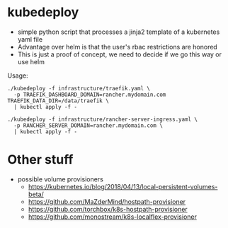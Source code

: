 # kubedeploy

* simple python script that processes a jinja2 template of a kubernetes yaml file
* Advantage over helm is that the user's rbac restrictions are honored
* This is just a proof of concept, we need to decide if we go this way or use helm

Usage: 

```
./kubedeploy -f infrastructure/traefik.yaml \
  -p TRAEFIK_DASHBOARD_DOMAIN=rancher.mydomain.com TRAEFIK_DATA_DIR=/data/traefik \
  | kubectl apply -f -

./kubedeploy -f infrastructure/rancher-server-ingress.yaml \
  -p RANCHER_SERVER_DOMAIN=rancher.mydomain.com \
  | kubectl apply -f -

```

# Other stuff

* possible volume provisioners
  * https://kubernetes.io/blog/2018/04/13/local-persistent-volumes-beta/
  * https://github.com/MaZderMind/hostpath-provisioner
  * https://github.com/torchbox/k8s-hostpath-provisioner
  * https://github.com/monostream/k8s-localflex-provisioner



